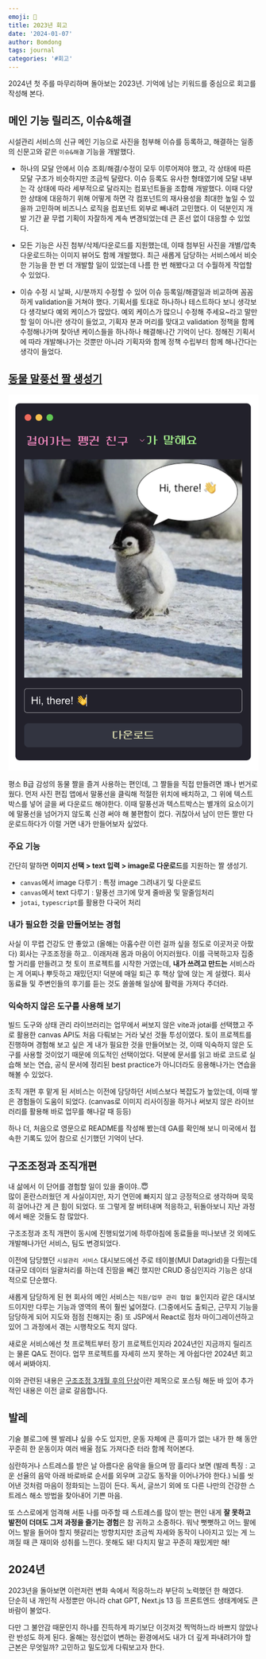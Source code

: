 ```yaml
---
emoji: 💭
title: 2023년 회고
date: '2024-01-07'
author: Bomdong
tags: journal
categories: '#회고'
---
```


2024년 첫 주를 마무리하며 돌아보는 2023년.
기억에 남는 키워드를 중심으로 회고를 작성해 본다.

## 메인 기능 릴리즈, 이슈&해결

시설관리 서비스의 신규 메인 기능으로 사진을 첨부해 이슈를 등록하고, 해결하는 일종의 신문고와 같은 `이슈&해결` 기능을 개발했다.

- 하나의 모달 안에서 이슈 조회/해결/수정이 모두 이루어져야 했고, 각 상태에 따른 모달 구조가 비슷하지만 조금씩 달랐다. 이슈 등록도 유사한 형태였기에 모달 내부는 각 상태에 따라 세부적으로 달라지는 컴포넌트들을 조합해 개발했다. 이때 다양한 상태에 대응하기 위해 어떻게 하면 각 컴포넌트의 재사용성을 최대한 높일 수 있을까 고민하며 비즈니스 로직을 컴포넌트 외부로 빼내려 고민했다. 이 덕분인지 개발 기간 끝 무렵 기획이 자잘하게 계속 변경되었는데 큰 혼선 없이 대응할 수 있었다.

- 모든 기능은 사진 첨부/삭제/다운로드를 지원했는데, 이때 첨부된 사진을 개별/압축 다운로드하는 이미지 뷰어도 함께 개발했다. 최근 새롭게 담당하는 서비스에서 비슷한 기능을 한 번 더 개발할 일이 있었는데 나름 한 번 해봤다고 더 수월하게 작업할 수 있었다.

- 이슈 수정 시 날짜, 시/분까지 수정할 수 있어 이슈 등록일/해결일과 비교하며 꼼꼼하게 validation을 거쳐야 했다. 기획서를 토대로 하나하나 테스트하다 보니 생각보다 생각보다 예외 케이스가 많았다. 예외 케이스가 많으니 수정해 주세요~라고 말만 할 일이 아니란 생각이 들었고, 기획자 분과 머리를 맞대고 validation 정책을 함께 수정해나가며 찾아낸 케이스들을 하나하나 해결해나간 기억이 난다. 정해진 기획서에 따라 개발해나가는 것뿐만 아니라 기획자와 함께 정책 수립부터 함께 해나간다는 생각이 들었다.

## [동물 말풍선 짤 생성기](https://animal-meme-maker.vercel.app/)

![main](./img-1.png)

평소 B급 감성의 동물 짤을 즐겨 사용하는 편인데, 그 짤들을 직접 만들려면 꽤나 번거로웠다. 먼저 사진 편집 앱에서 말풍선을 클릭해 적절한 위치에 배치하고, 그 위에 텍스트박스를 넣어 글을 써 다운로드 해야한다. 이때 말풍선과 텍스트박스는 별개의 요소이기에 말풍선을 넘어가지 않도록 신경 써야 해 불편함이 컸다. 귀찮아서 남이 만든 짤만 다운로드하다가 이럴 거면 내가 만들어보자 싶었다.

### 주요 기능

간단히 말하면 **이미지 선택 > text 입력 > image로 다운로드**를 지원하는 짤 생성기.

- `canvas`에서 image 다루기 : 특정 image 그려내기 및 다운로드
- `canvas`에서 text 다루기 : 말풍선 크기에 맞게 줄바꿈 및 말줄임처리
- `jotai`, `typescript`를 활용한 다국어 처리

### 내가 필요한 것을 만들어보는 경험

사실 이 무렵 건강도 안 좋았고 (올해는 아홉수란 이런 걸까 싶을 정도로 이곳저곳 아팠다) 회사는 구조조정을 하고.. 이래저래 몸과 마음이 어지러웠다.
이를 극복하고자 집중할 거리를 만들려고 첫 토이 프로젝트를 시작한 거였는데, **내가 쓰려고 만드는** 서비스라는 게 어찌나 뿌듯하고 재밌던지! 덕분에 매일 퇴근 후 책상 앞에 앉는 게 설렜다. 회사 동료들 및 주변인들의 후기를 듣는 것도 쏠쏠해 일상에 활력을 가져다 주더라.

### 익숙하지 않은 도구를 사용해 보기

빌드 도구와 상태 관리 라이브러리는 업무에서 써보지 않은 vite과 jotai를 선택했고 주로 활용한 canvas API도 처음 다뤄보는 거라 낯선 것들 투성이였다.
토이 프로젝트를 진행하며 경험해 보고 싶은 게 내가 필요한 것을 만들어보는 것, 이때 익숙하지 않은 도구를 사용할 것이었기 때문에 의도적인 선택이었다.
덕분에 문서를 읽고 바로 코드로 실습해 보는 연습, 공식 문서에 정리된 best practice가 아니더라도 응용해나가는 연습을 해볼 수 있었다.

조직 개편 후 맡게 된 서비스는 이전에 담당하던 서비스보다 복잡도가 높았는데, 이때 쌓은 경험들이 도움이 되었다.
(canvas로 이미지 리사이징을 하거나 써보지 않은 라이브러리를 활용해 바로 업무를 해나갈 때 등등)

하나 더, 처음으로 영문으로 README를 작성해 봤는데 GA를 확인해 보니 미국에서 접속한 기록도 있어 참으로 신기했던 기억이 난다.

## 구조조정과 조직개편

내 삶에서 이 단어를 경험할 일이 있을 줄이야..😇 <br/>
많이 혼란스러웠던 게 사실이지만, 자기 연민에 빠지지 않고 긍정적으로 생각하며 묵묵히 걸어나간 게 큰 힘이 되었다. 또 그렇게 잘 버텨내며 적응하고, 뒤돌아보니 지난 과정에서 배운 것들도 참 많았다.

구조조정과 조직 개편이 동시에 진행되었기에 하루아침에 동료들을 떠나보낸 것 외에도 개발해나가던 서비스, 팀도 변경되었다.

이전에 담당했던 `시설관리 서비스` 대시보드에선 주로 테이블(MUI Datagrid)을 다뤘는데 대규모 데이터 일괄처리를 하는데 진땀을 빼긴 했지만 CRUD 중심인지라 기능은 상대적으로 단순했다.

새롭게 담당하게 된 현 회사의 메인 서비스는 `직원/업무 관리 협업 툴`인지라 같은 대시보드이지만 다루는 기능과 영역의 폭이 훨씬 넓어졌다. (그중에서도 출퇴근, 근무지 기능을 담당하게 되어 지도와 점점 친해지는 중) 또 JSP에서 React로 점차 마이그레이션하고 있어 그 과정에서 겪는 시행착오도 적지 않다.

새로운 서비스에선 첫 프로젝트부터 장기 프로젝트인지라 2024년인 지금까지 릴리즈는 물론 QA도 전이다. 업무 프로젝트를 자세히 쓰지 못하는 게 아쉽다만 2024년 회고에서 써봐야지.

이와 관련된 내용은 [구조조정 3개월 후의 단상](http://localhost:8000/journal-after-restructuring/)이란 제목으로 포스팅 해둔 바 있어 추가적인 내용은 이전 글로 갈음합니다.

## 발레

기술 블로그에 웬 발레냐 싶을 수도 있지만, 운동 자체에 큰 흥미가 없는 내가 한 해 동안 꾸준히 한 운동이자 여러 배울 점도 가져다준 터라 함께 적어본다.

심란하거나 스트레스를 받은 날 아름다운 음악을 들으며 땀 흘리다 보면 (발레 특징 : 고운 선율의 음악 아래 바로바로 순서를 외우며 고강도 동작을 이어나가야 한다.) 뇌를 씻어낸 것처럼 마음이 정화되는 느낌이 든다. 독서, 글쓰기 외에 또 다른 나만의 건강한 스트레스 해소 방법을 찾아내어 기쁜 마음.

또 스스로에게 엄격해 서툰 나를 마주할 때 스트레스를 많이 받는 편인 내게 **잘 못하고 발전이 더뎌도 그저 과정을 즐기는 경험**은 참 귀하고 소중하다. 워낙 뻣뻣하고 어느 팔에 어느 발을 들어야 할지 헷갈리는 방향치지만 조금씩 자세와 동작이 나아지고 있는 게 느껴질 때 큰 재미와 성취를 느낀다. 못해도 돼! 다치지 말고 꾸준히 재밌게만 해!

## 2024년

2023년을 돌아보면 이런저런 변화 속에서 적응하느라 부단히 노력했던 한 해였다. <br/> 단순히 내 개인적 사정뿐만 아니라 chat GPT, Next.js 13 등 프론트엔드 생태계에도 큰 바람이 불었다.

다만 그 불안감 때문인지 하나를 진득하게 파기보단 이것저것 찍먹하느라 바쁘지 않았나란 반성도 하게 된다. 올해는 정신없이 변하는 환경에서도 내가 더 깊게 파내려가야 할 근본은 무엇일까? 고민하고 밀도있게 다뤄보고자 한다.

```toc

```
